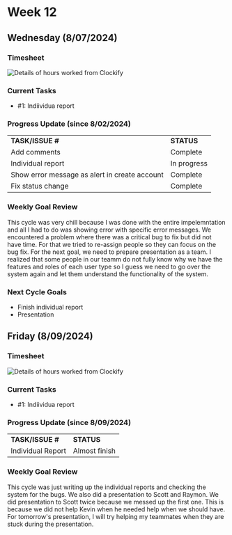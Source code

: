 


# Week 12

## Wednesday (8/07/2024)

### Timesheet
![Details of hours worked from Clockify](https://github.com/UBCO-COSC499-Summer-2024/team-6-capstone-team_6ix/blob/Subaru-weekly-logs-for-Week-13-Cycle1/docs/weekly%20logs/Subaru%20Sakashita/ClockifyImages/COSC499_Clockify_W13_C1.png)
### Current Tasks
  * #1: Indiividua report
### Progress Update (since 8/02/2024)
<table>
    <tr>
        <td><strong>TASK/ISSUE #</strong>
        </td>
        <td><strong>STATUS</strong>
        </td>
    </tr>
    <tr>
        <!-- Task/Issue # -->
        <td>Add comments
        </td>
        <!-- Status -->
        <td>Complete
        </td>
    </tr>
    <tr>
        <!-- Task/Issue # -->
        <td> Individual report
        </td>
        <!-- Status -->
        <td>In progress
        </td>
    </tr>
    <tr>
        <!-- Task/Issue # -->
        <td> Show error message as alert in create account
        </td>
        <!-- Status -->
        <td>Complete
        </td>
    </tr>
    <tr>
        <!-- Task/Issue # -->
        <td>Fix status change
        </td>
        <!-- Status -->
        <td>Complete
        </td>
    </tr>
   
</table>

### Weekly Goal Review
This cycle was very chill because I was done with the entire impelemntation and all I had to do was showing error with specific error messages. We encountered a problem where there was a critical bug to fix but did not have time.
For that we tried to re-assign people so they can focus on the bug fix. For the next goal, we need to prepare presentation as a team. I realized that some people in our teamm do not fully know why we have the features and roles
of each user type so I guess we need to go over the system again and let them understand the functionality of the system. 
### Next Cycle Goals
  * Finish individual report
  * Presentation

<!--------------------------------------------------------------------------------------------------------------------------------------------------------------------------------------------->
## Friday (8/09/2024)
### Timesheet
![Details of hours worked from Clockify]()
### Current Tasks
  * #1: Indiividua report
### Progress Update (since 8/09/2024)
<table>
    <tr>
        <td><strong>TASK/ISSUE #</strong>
        </td>
        <td><strong>STATUS</strong>
        </td>
    </tr>
    <tr>
        <!-- Task/Issue # -->
        <td>Individual Report
        </td>
        <!-- Status -->
        <td>Almost finish
        </td>
    </tr>

    
   
</table>

### Weekly Goal Review

This cycle was just writing up the individual reports and checking the system for the bugs. We also did a presentation to Scott and Raymon. We did presentation to Scott twice because we messed up the first one. This is because we did not help Kevin when he needed help when we should have. For tomorrow's presentation, I will try helping my teammates when they are stuck during the presentation.  

